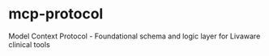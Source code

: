 # mcp-protocol
Model Context Protocol - Foundational schema and logic layer for Livaware clinical tools
